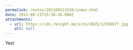 ```yaml
---
permalink: /notes/201109211538/index.html
date: 2011-09-21T15:38:28.000Z
attachments:
  - url: https://cdn.rknight.me/site/2025/12769677.jpg
    alt: null
---
```


Yes!
